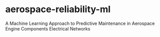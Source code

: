 # aerospace-reliability-ml
A Machine Learning Approach to Predictive Maintenance in Aerospace Engine Components Electrical Networks
